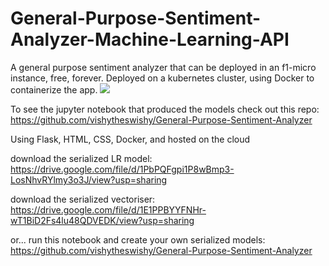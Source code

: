 # General-Purpose-Sentiment-Analyzer-Machine-Learning-API
A general purpose sentiment analyzer that can be deployed in an f1-micro instance, free, forever. Deployed on a kubernetes cluster, using Docker to containerize the app.
[<img src="https://img.shields.io/badge/live-demo-brightgreen?style=for-the-badge&logo=appveyor?">](http://34.94.161.23)

To see the jupyter notebook that produced the models check out this repo: https://github.com/vishytheswishy/General-Purpose-Sentiment-Analyzer

Using Flask, HTML, CSS, Docker, and hosted on the cloud

download the serialized LR model:
https://drive.google.com/file/d/1PbPQFgpi1P8wBmp3-LosNhvRYlmy3o3J/view?usp=sharing

download the serialized vectoriser:
https://drive.google.com/file/d/1E1PPBYYFNHr-wT1BiD2Fs4lu48QDVEDK/view?usp=sharing

or...
run this notebook and create your own serialized models:
https://github.com/vishytheswishy/General-Purpose-Sentiment-Analyzer
